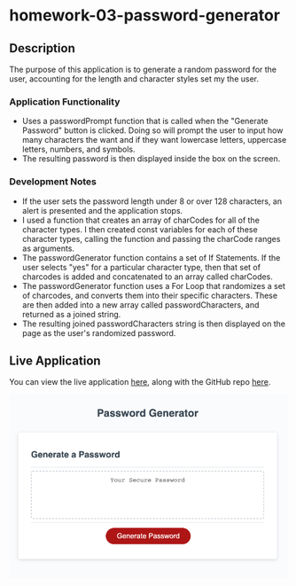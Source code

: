 # homework-03-password-generator

## Description

The purpose of this application is to generate a random password for the user, accounting for the length and character styles set my the user.

### Application Functionality 
* Uses a passwordPrompt function that is called when the "Generate Password" button is clicked. Doing so will prompt the user to input how many characters the want and if they want lowercase letters, uppercase letters, numbers, and symbols.
* The resulting password is then displayed inside the box on the screen.

### Development Notes
* If the user sets the password length under 8 or over 128 characters, an alert is presented and the application stops.
* I used a function that creates an array of charCodes for all of the character types. I then created const variables for each of these character types, calling the function and passing the charCode ranges as arguments.
* The passwordGenerator function contains a set of If Statements. If the user selects "yes" for a particular character type, then that set of charcodes is added and concatenated to an array called charCodes.
* The passwordGenerator function uses a For Loop that randomizes a set of charcodes, and converts them into their specific characters. These are then added into a new array called passwordCharacters, and returned as a joined string.
* The resulting joined passwordCharacters string is then displayed on the page as the user's randomized password.


## Live Application

You can view the live application [here](https://mrpancakes.github.io/homework-03-password-generator/), along with the GitHub repo [here](https://github.com/mrpancakes/homework-03-password-generator).

![Portfolio Preview](./assets/application-screenshot.png)

